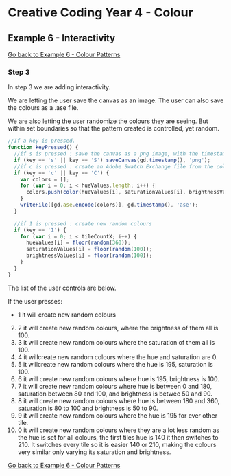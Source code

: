 # Creative Coding Year 4 - Colour
## Example 6 - Interactivity

[Go back to Example 6 - Colour Patterns](../)

### Step 3

In step 3 we are adding interactivity.

We are letting the user save the canvas as an image. The user can also save the colours as a .ase file.

We are also letting the user randomize the colours they are seeing. But within set boundaries so that the pattern created is controlled, yet random.

```javascript
//If a key is pressed.
function keyPressed() {
  //if s is pressed : save the canvas as a png image, with the timestamp as the name.
  if (key == 's' || key == 'S') saveCanvas(gd.timestamp(), 'png');
  //if c is pressed : create an Adobe Swatch Exchange file from the colours on screen
  if (key == 'c' || key == 'C') {
    var colors = [];
    for (var i = 0; i < hueValues.length; i++) {
      colors.push(color(hueValues[i], saturationValues[i], brightnessValues[i]));
    }
    writeFile([gd.ase.encode(colors)], gd.timestamp(), 'ase');
  }

  //if 1 is pressed : create new random colours
  if (key == '1') {
    for (var i = 0; i < tileCountX; i++) {
      hueValues[i] = floor(random(360));
      saturationValues[i] = floor(random(100));
      brightnessValues[i] = floor(random(100));
    }
  }
}
```
The list of the user controls are below.

If the user presses:

* 1 it will create new random colours
2. 2 it will create new random colours, where the brightness of them all is 100.
3. 3 it will create new random colours where the saturation of them all is 100.
4. 4 it willcreate new random colours where the hue and saturation are 0.
5. 5 it willcreate new random colours where the hue is 195, saturation is 100.
6. 6 it will create new random colours where hue is 195, brightness is 100.
7. 7 it will create new random colours where hue is between 0 and 180, saturation between 80 and 100, and brightness is betwee 50 and 90.
8. 8 it will create new random colours where hue is between 180 and 360, saturation is 80 to 100 and brightness is 50 to 90.
9. 9 it will create new random colours where the hue is 195 for ever other tile.
10. 0 it will create new random colours where they are a lot less random as the hue is set for all colours, the first tiles hue is 140 it then switches to 210. It switches every tile so it is easier 140 or 210, making the colours very similar only varying its saturation and brightness.

[Go back to Example 6 - Colour Patterns](../)
